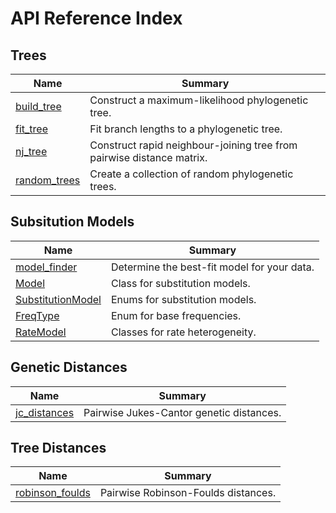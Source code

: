 # API Reference Index

## Trees

| Name | Summary |
|------|---------|
| [build_tree](tree/build_tree.md) |  Construct a maximum-likelihood phylogenetic tree. |
| [fit_tree](tree/fit_tree.md) | Fit branch lengths to a phylogenetic tree. |
| [nj_tree](tree/nj_tree.md) | Construct rapid neighbour-joining tree from pairwise distance matrix. |
| [random_trees](tree/random_trees.md) | Create a collection of random phylogenetic trees. |

## Subsitution Models

| Name | Summary |
|------|---------|
| [model_finder](model/model_finder.md) | Determine the best-fit model for your data. |
| [Model](model/Model.md) |  Class for substitution models. |
| [SubstitutionModel](model/SubstitutionModel.md) | Enums for substitution models. |
| [FreqType](model/FreqType.md) | Enum for base frequencies. |
| [RateModel](model/RateModel.md) | Classes for rate heterogeneity. |

## Genetic Distances

| Name | Summary |
|------|---------|
| [jc_distances](genetic_distance/jc_distances.md) |  Pairwise Jukes-Cantor genetic distances. |

## Tree Distances

| Name | Summary |
|------|---------|
| [robinson_foulds](tree_distance/robinson_foulds.md) |  Pairwise Robinson-Foulds distances. |
